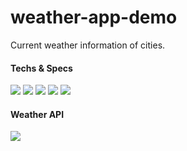 # weather-app-demo

Current weather information of cities.

#### Techs & Specs

![](https://img.shields.io/badge/Spring-informational?style=for-the-badge&logo=Spring&logoColor=greeen&color=white)
![](https://img.shields.io/badge/SpringBoot-informational?style=for-the-badge&logo=SpringBoot&logoColor=green&color=white)
![](https://img.shields.io/badge/HTML-informational?style=for-the-badge&logo=HTML5&logoColor=E34F26&color=white)
![](https://img.shields.io/badge/JavaScript-informational?style=for-the-badge&logo=JavaScript&logoColor=F7DF1E&color=grey)
![](https://img.shields.io/badge/IntellijIDEA-informational?style=for-the-badge&logo=IntellijIDEA&logoColor=white&color=black)

#### Weather API
[![](https://openweathermap.org/themes/openweathermap/assets/img/logo_white_cropped.png)](https://openweathermap.org/)
